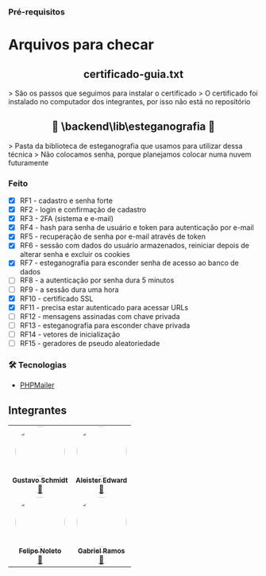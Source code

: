 ### Pré-requisitos

# Arquivos para checar

##
<h2 align="center">certificado-guia.txt</h2>
> São os passos que seguimos para instalar o certificado
> O certificado foi instalado no computador dos integrantes, por isso não está no reposítório

##
<h2 align="center">🚧 \backend\lib\esteganografia 🚧</h2>
> Pasta da biblioteca de esteganografia que usamos para utilizar dessa técnica
> Não colocamos senha, porque planejamos colocar numa nuvem futuramente

### Feito
- [x] RF1 - cadastro e senha forte
- [x] RF2 - login e confirmação de cadastro
- [x] RF3 - 2FA (sistema e e-mail)
- [x] RF4 - hash para senha de usuário e token para autenticação por e-mail
- [x] RF5 - recuperação de senha por e-mail através de token
- [x] RF6 - sessão com dados do usuário armazenados, reiniciar depois de alterar senha e excluir os cookies
- [x] RF7 - esteganografia para esconder senha de acesso ao banco de dados
- [ ] RF8 - a autenticação por senha dura 5 minutos
- [ ] RF9 - a sessão dura uma hora
- [x] RF10 - certificado SSL
- [x] RF11 - precisa estar autenticado para acessar URLs
- [ ] RF12 - mensagens assinadas com chave privada 
- [ ] RF13 - esteganografia para esconder chave privada
- [ ] RF14 - vetores de inicialização
- [ ] RF15 - geradores de pseudo aleatoriedade

### 🛠 Tecnologias

- [PHPMailer](https://github.com/PHPMailer/PHPMailer)

## Integrantes

<table allign="center">
<tr>
<td align="center"><a href="https://github.com/GustaSchmidt"><img style="border-radius: 50%;" src="https://avatars.githubusercontent.com/u/53221408?v=4" width="100px;" alt=""/><br /><sub><b>Gustavo Schmidt</b></sub></a><br /><a href="https://github.com/GustaSchmidt" title="Rocketseat">🚀</a></td>
<td align="center"><a href="https://github.com/CriminalShrimp"><img style="border-radius: 50%;" src="https://avatars.githubusercontent.com/u/72232789?v=4" width="100px;" alt=""/><br /><sub><b>Aleister Edward</b></sub></a><br /><a href="https://github.com/CriminalShrimp" title="Rocketseat">🚀</a></td>
</tr>
<tr>
<td align="center"><a href="https://github.com/Spl3F"><img style="border-radius: 50%;" src="https://avatars.githubusercontent.com/u/66442461?v=4" width="100px;" alt=""/><br /><sub><b>Felipe Noleto</b></sub></a><br /><a href="https://github.com/Spl3F" title="Rocketseat">🚀</a></td>
<td align="center"><a href="https://github.com/Maideh"><img style="border-radius: 50%;" src="https://avatars.githubusercontent.com/u/51738019?v=4" width="100px;" alt=""/><br /><sub><b>Gabriel Ramos</b></sub></a><br /><a href="https://github.com/Maideh" title="Rocketseat">🚀</a></td>
</tr>
</table>